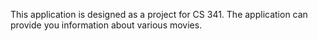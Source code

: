 This application is designed as a project for CS 341. The application can provide you information about various movies.
